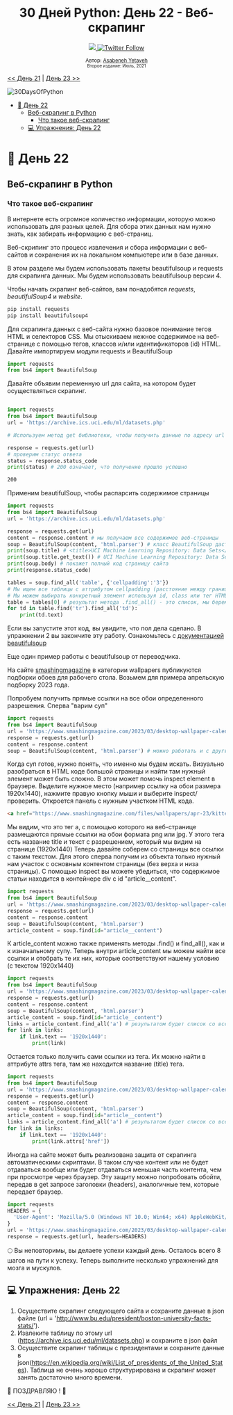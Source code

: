 <div align="center">
  <h1> 30 Дней Python: День 22 - Веб-скрапинг </h1>
  <a class="header-badge" target="_blank" href="https://www.linkedin.com/in/asabeneh/">
  <img src="https://img.shields.io/badge/style--5eba00.svg?label=LinkedIn&logo=linkedin&style=social">
  </a>
  <a class="header-badge" target="_blank" href="https://twitter.com/Asabeneh">
  <img alt="Twitter Follow" src="https://img.shields.io/twitter/follow/asabeneh?style=social">
  </a>

<sub>Автор:
<a href="https://www.linkedin.com/in/asabeneh/" target="_blank">Asabeneh Yetayeh</a><br>
<small> Второе издание: Июль, 2021</small>
</sub>
</div>

[<< День 21](../21_Day_Classes_and_objects/21_classes_and_objects.md) | [День 23 >>](../23_Day_Virtual_environment/23_virtual_environment.md)

![30DaysOfPython](../images/30DaysOfPython_banner3@2x.png)

- [📘 День 22](#-день-22)
  - [Веб-скрапинг в Python](#веб-скрапинг-в-python)
    - [Что такое веб-скрапинг](#что-такое-веб-скрапинг)
  - [💻 Упражнения: День 22](#-упражнения-день-22)

# 📘 День 22

## Веб-скрапинг в Python

### Что такое веб-скрапинг

В интернете есть огромное количество информации, которую можно использовать для разных целей. Для сбора этих данных нам нужно знать, как забирать информацию с веб-страниц.

Веб-скрипинг это процесс извлечения и сбора информации с веб-сайтов и сохранения их на локальном компьютере или в базе данных.

В этом разделе мы будем использовать пакеты beautifulsoup и requests для скрапинга данных. Мы будем использовать beautifulsoup версии 4.

Чтобы начать скрапинг веб-сайтов, вам понадобятся _requests_, _beautifulSoup4_ и _website_.

```sh
pip install requests
pip install beautifulsoup4
```

Для скрапинга данных с веб-сайта нужно базовое понимание тегов HTML и селекторов CSS. Мы отыскиваем нежное содержимое на веб-странице с помощью тегов, классов и/или идентификаторов (id) HTML.
Давайте импортируем модули requests и BeautifulSoup

```py
import requests
from bs4 import BeautifulSoup
```

Давайте объявим переменную url для сайта, на котором будет осуществляться скрапинг.

```py

import requests
from bs4 import BeautifulSoup
url = 'https://archive.ics.uci.edu/ml/datasets.php'

# Используем метод get библиотеки, чтобы получить данные по адресу url

response = requests.get(url)
# проверим статус ответа
status = response.status_code
print(status) # 200 означает, что получение прошло успешно
```

```sh
200
```

Применим beautifulSoup, чтобы распарсить содержимое страницы

```py
import requests
from bs4 import BeautifulSoup
url = 'https://archive.ics.uci.edu/ml/datasets.php'

response = requests.get(url)
content = response.content # мы получаем все содержимое веб-страницы
soup = BeautifulSoup(content, 'html.parser') # класс BeautifulSoup даст нам возможности для парсинга
print(soup.title) # <title>UCI Machine Learning Repository: Data Sets</title>
print(soup.title.get_text()) # UCI Machine Learning Repository: Data Sets
print(soup.body) # покажет полный код страницу сайта
print(response.status_code)

tables = soup.find_all('table', {'cellpadding':'3'})
# Мы ищем все таблицы с аттрибутом cellpadding (расстояние между границей таблицы и ее содержимым) равным 3
# Мы можем выбирать конкретный элемент используя id, class или тег HTML, за дополнительной информацией обращайтесь к документации beautifulsoup
table = tables[0] # результат метода .find_all() - это список, мы берем его первый элемент
for td in table.find('tr').find_all('td'):
    print(td.text)
```

Если вы запустите этот код, вы увидите, что пол дела сделано. В упражнении 2 вы закончите эту работу.
Ознакомьтесь с [документацией beautifulsoup](https://www.crummy.com/software/BeautifulSoup/bs4/doc/#quick-start)

Еще один пример работы с beautifulsoup от переводчика.

На сайте [smashingmagazine](https://www.smashingmagazine.com) в категории wallpapers публикуются подборки обоев для рабочего стола. Возьмем для примера апрельскую подборку 2023 года.

Попробуем получить прямые ссылки на все обои определенного разрешения. Сперва "варим суп"

```python
import requests
from bs4 import BeautifulSoup
url = 'https://www.smashingmagazine.com/2023/03/desktop-wallpaper-calendars-april-2023/'
response = requests.get(url)
content = response.content
soup = BeautifulSoup(content, 'html.parser') # можно работать и с другими форматами, например xml
```

Когда суп готов, нужно понять, что именно мы будем искать. Визуально разобраться в HTML коде большой страницы и найти там нужный элемент может быть сложно. В этом может помочь inspect element в браузере. Выделите нужное место (например ссылку на обои размера 1920x1440), нажмите правую кнопку мыши и выберите inspect/проверить. Откроется панель с нужным участком HTML кода.
```html
<a href="https://www.smashingmagazine.com/files/wallpapers/apr-23/kitten-season/cal/apr-23-kitten-season-cal-1920x1440.png" title="Kitten Season - 1920x1440">1920x1440</a>
```
Мы видим, что это тег a, с помощью которого на веб-странице размещаются прямые ссылки на обои формата png или jpg. У этого тега есть название title и текст с разрешением, который мы видим на странице (1920x1440)
Теперь давайте соберем со страницы все ссылки с таким текстом. Для этого сперва получим из объекта только нужный нам участок с основным контентом страницы (без верха и низа страницы). С помощью inspect вы можете убедиться, что содержимое статьи находится в контейнере div с id "article__content".

```python
import requests
from bs4 import BeautifulSoup
url = 'https://www.smashingmagazine.com/2023/03/desktop-wallpaper-calendars-april-2023/'
response = requests.get(url)
content = response.content
soup = BeautifulSoup(content, 'html.parser')
article_content = soup.find(id="article__content")
```
К article_content можно также применять методы .find() и find_all(), как и к изначальному супу. Теперь внутри article_content мы можем найти все ссылки и отобрать те их них, которые соответствуют нашему условию (с текстом 1920x1440)
```python
import requests
from bs4 import BeautifulSoup
url = 'https://www.smashingmagazine.com/2023/03/desktop-wallpaper-calendars-april-2023/'
response = requests.get(url)
content = response.content
soup = BeautifulSoup(content, 'html.parser')
article_content = soup.find(id="article__content")
links = article_content.find_all('a') # результатом будет список со всеми тегами a внутри содержимого статьи
for link in links:
    if link.text == '1920x1440':
        print(link)
```

Остается только получить сами ссылки из тега. Их можно найти в аттрибуте attrs тега, там же находится название (title) тега.
```python
import requests
from bs4 import BeautifulSoup
url = 'https://www.smashingmagazine.com/2023/03/desktop-wallpaper-calendars-april-2023/'
response = requests.get(url)
content = response.content
soup = BeautifulSoup(content, 'html.parser')
article_content = soup.find(id="article__content")
links = article_content.find_all('a') # результатом будет список со всеми тегами a внутри содержимого статьи
for link in links:
    if link.text == '1920x1440':
        print(link.attrs['href'])
```

Иногда на сайте может быть реализована защита от скрапинга автоматическими скриптами. В таком случае контент или не будет отдаваться вообще или будет отдаваться меньшая часть контента, чем при просмотре через браузер. Эту защиту можно попробовать обойти, передав в get запросе заголовки (headers), аналогичные тем, которые передает браузер.
```python
import requests
HEADERS = {
  'User-Agent': 'Mozilla/5.0 (Windows NT 10.0; Win64; x64) AppleWebKit/537.36 (KHTML, like Gecko) Chrome/103.0.0.0 Safari/537.36'
}
url = 'https://www.smashingmagazine.com/2023/03/desktop-wallpaper-calendars-april-2023/'
response = requests.get(url, headers=HEADERS)
```
🌕 Вы неповторимы, вы делаете успехи каждый день. Осталось всего 8 шагов на пути к успеху. Теперь выполните несколько упражнений для мозга и мускулов.

## 💻 Упражнения: День 22

1. Осуществите скрапинг следующего сайта и сохраните данные в json файле (url = 'http://www.bu.edu/president/boston-university-facts-stats/').
1. Извлеките таблицу по этому url (https://archive.ics.uci.edu/ml/datasets.php) и сохраните в json файл
2. Осуществите скрапинг таблицы с президентами и сохраните данные в json(https://en.wikipedia.org/wiki/List_of_presidents_of_the_United_States). Таблица не очень хорошо структурирована и скрапинг может занять достаточно много времени.

🎉 ПОЗДРАВЛЯЮ ! 🎉

[<< День 21](../21_Day_Classes_and_objects/21_classes_and_objects.md) | [День 23 >>](../23_Day_Virtual_environment/23_virtual_environment.md)
